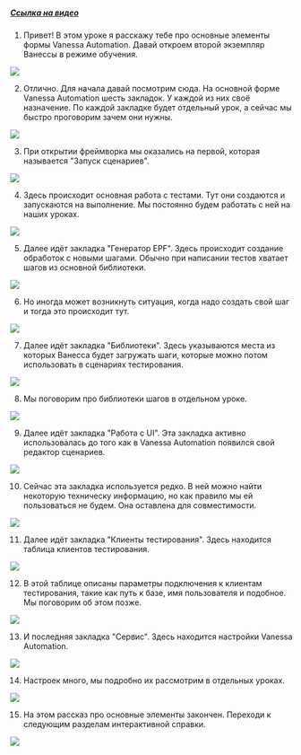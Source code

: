 ﻿##### [Ссылка на видео](https://youtu.be/NcJKnCDCmhM)

001. Привет! В этом уроке я расскажу тебе про основные элементы формы Vanessa Automation. Давай откроем второй экземпляр Ванессы в режиме обучения.

![](https://vanessa-files.do.bit-erp.ru/Doc/1.2.041.1/MD/Глава01/images/000_ЗнакомствоСVanessaAutomationОсновныеЭлементыФормы.png)

002. Отлично. Для начала давай посмотрим сюда. На основной форме Vanessa Automation шесть закладок. У каждой из них своё назначение. По каждой закладке будет отдельный урок, а сейчас мы быстро проговорим зачем они нужны.

![](https://vanessa-files.do.bit-erp.ru/Doc/1.2.041.1/MD/Глава01/images/004_ЗнакомствоСVanessaAutomationОсновныеЭлементыФормы.png)

003. При открытии фреймворка мы оказались на первой, которая называется "Запуск сценариев".

![](https://vanessa-files.do.bit-erp.ru/Doc/1.2.041.1/MD/Глава01/images/010_ЗнакомствоСVanessaAutomationОсновныеЭлементыФормы.png)

004. Здесь происходит основная работа с тестами. Тут они создаются и запускаются на выполнение. Мы постоянно будем работать с ней на наших уроках.

![](https://vanessa-files.do.bit-erp.ru/Doc/1.2.041.1/MD/Глава01/images/014_ЗнакомствоСVanessaAutomationОсновныеЭлементыФормы.png)

005. Далее идёт закладка "Генератор EPF". Здесь происходит создание обработок с новыми шагами. Обычно при написании тестов хватает шагов из основной библиотеки.

![](https://vanessa-files.do.bit-erp.ru/Doc/1.2.041.1/MD/Глава01/images/018_ЗнакомствоСVanessaAutomationОсновныеЭлементыФормы.png)

006. Но иногда может возникнуть ситуация, когда надо создать свой шаг и тогда это происходит тут.

![](https://vanessa-files.do.bit-erp.ru/Doc/1.2.041.1/MD/Глава01/images/022_ЗнакомствоСVanessaAutomationОсновныеЭлементыФормы.png)

007. Далее идёт закладка "Библиотеки". Здесь указываются места из которых Ванесса будет загружать шаги, которые можно потом использовать в сценариях тестирования.

![](https://vanessa-files.do.bit-erp.ru/Doc/1.2.041.1/MD/Глава01/images/026_ЗнакомствоСVanessaAutomationОсновныеЭлементыФормы.png)

008. Мы поговорим про библиотеки шагов в отдельном уроке.

![](https://vanessa-files.do.bit-erp.ru/Doc/1.2.041.1/MD/Глава01/images/030_ЗнакомствоСVanessaAutomationОсновныеЭлементыФормы.png)

009. Далее идёт закладка "Работа с UI". Эта закладка активно использовалась до того как в Vanessa Automation появился свой редактор сценариев.

![](https://vanessa-files.do.bit-erp.ru/Doc/1.2.041.1/MD/Глава01/images/034_ЗнакомствоСVanessaAutomationОсновныеЭлементыФормы.png)

010. Сейчас эта закладка используется редко. В ней можно найти некоторую техническу информацию, но как правило мы ей пользоваться не будем. Она оставлена для совместимости.

![](https://vanessa-files.do.bit-erp.ru/Doc/1.2.041.1/MD/Глава01/images/038_ЗнакомствоСVanessaAutomationОсновныеЭлементыФормы.png)

011. Далее идёт закладка "Клиенты тестирования". Здесь находится таблица клиентов тестирования.

![](https://vanessa-files.do.bit-erp.ru/Doc/1.2.041.1/MD/Глава01/images/042_ЗнакомствоСVanessaAutomationОсновныеЭлементыФормы.png)

012. В этой таблице описаны параметры подключения к клиентам тестирования, такие как путь к базе, имя пользователя и подобное. Мы поговорим об этом позже.

![](https://vanessa-files.do.bit-erp.ru/Doc/1.2.041.1/MD/Глава01/images/046_ЗнакомствоСVanessaAutomationОсновныеЭлементыФормы.png)

013. И последняя закладка "Сервис". Здесь находится настройки Vanessa Automation.

![](https://vanessa-files.do.bit-erp.ru/Doc/1.2.041.1/MD/Глава01/images/050_ЗнакомствоСVanessaAutomationОсновныеЭлементыФормы.png)

014. Настроек много, мы подробно их рассмотрим в отдельных уроках.

![](https://vanessa-files.do.bit-erp.ru/Doc/1.2.041.1/MD/Глава01/images/054_ЗнакомствоСVanessaAutomationОсновныеЭлементыФормы.png)

015. На этом рассказ про основные элементы закончен. Переходи к следующим разделам интерактивной справки.

![](https://vanessa-files.do.bit-erp.ru/Doc/1.2.041.1/MD/Глава01/images/055_ЗнакомствоСVanessaAutomationОсновныеЭлементыФормы.png)

